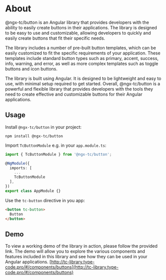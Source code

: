 # About

@ngx-tc/button is an Angular library that provides developers with the ability to easily create buttons in their applications. The library is designed to be easy to use and customizable, allowing developers to quickly and easily create buttons that fit their specific needs.

The library includes a number of pre-built button templates, which can be easily customized to fit the specific requirements of your application. These templates include standard button types such as primary, accent, success, info, warning, and error, as well as more complex templates such as toggle buttons and icon buttons.

The library is built using Angular. It is designed to be lightweight and easy to use, with minimal setup required to get started. Overall, @ngx-tc/button is a powerful and flexible library that provides developers with the tools they need to create effective and customizable buttons for their Angular applications.

## Usage

Install `@ngx-tc/button` in your project:

```
npm install @ngx-tc/button
```

Import `TcButtonModule` e.g. in your `app.module.ts`:
```typescript
import { TcButtonModule } from '@ngx-tc/button';

@NgModule({
  imports: [
    ...
    TcButtonModule
  ],
})
export class AppModule {}
```

Use the `tc-button` directive in you app:
```html
<button tc-button>
  Button
</button>
```

## Demo
To view a working demo of the library in action, please follow the provided link. The demo will allow you to explore the various components and features included in this library and see how they can be used in your Angular applications.
[http://tc-library.type-code.pro/#/components/buttons](http://tc-library.type-code.pro/#/components/buttons)
